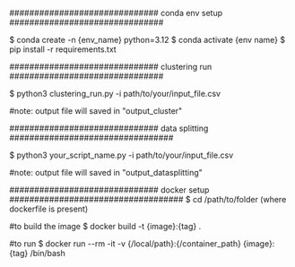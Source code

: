 ##############################  conda env setup ###############################

$ conda create -n {env_name} python=3.12
$ conda activate {env name}
$ pip install -r requirements.txt

##############################  clustering run  ###############################

$ python3 clustering_run.py -i path/to/your/input_file.csv

#note: output file will saved in "output_cluster"

############################## data splitting #################################

$ python3 your_script_name.py -i path/to/your/input_file.csv

#note: output file will saved in "output_datasplitting"

############################## docker setup  ###################################
$ cd /path/to/folder (where dockerfile is present)

#to build the image
$ docker build -t {image}:{tag} .

#to run 
$ docker run --rm -it -v {/local/path}:{/container_path} {image}:{tag} /bin/bash





